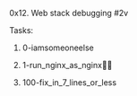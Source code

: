0x12. Web stack debugging #2v

Tasks:

1. 0-iamsomeoneelse

2. 1-run_nginx_as_nginx

3. 100-fix_in_7_lines_or_less
